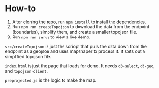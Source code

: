 # How-to
1. After cloning the repo, run `npm install` to install the dependencies.
1. Run `npm run createTopojson` to download the data from the endpoint (boundaries), simplify them, and create a smaller topojson file.
1. Run `npm run serve` to view a live demo.

`src/createTopojson` is just the scriopt that pulls the data down from the endpoint as a geojson and uses mapshaper to process it. It spits out a simplified topojson file.

`index.html` is just the page that loads for demo. It needs `d3-select`, `d3-geo`, and `topojson-client`.

`preprojected.js` is the logic to make the map.
